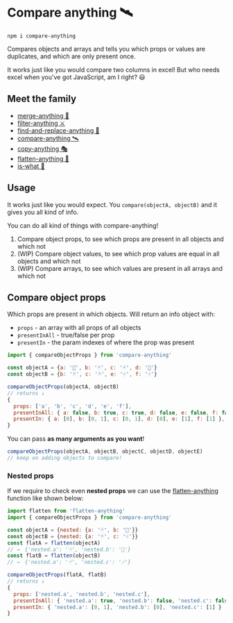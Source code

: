 # Compare anything 🛰

```
npm i compare-anything
```

Compares objects and arrays and tells you which props or values are duplicates, and which are only present once.

It works just like you would compare two columns in excel! But who needs excel when you've got JavaScript, am I right? 😃

## Meet the family

- [merge-anything 🥡](https://github.com/mesqueeb/merge-anything)
- [filter-anything ⚔️](https://github.com/mesqueeb/filter-anything)
- [find-and-replace-anything 🎣](https://github.com/mesqueeb/find-and-replace-anything)
- [compare-anything 🛰](https://github.com/mesqueeb/compare-anything)
- [copy-anything 🎭](https://github.com/mesqueeb/copy-anything)
- [flatten-anything 🏏](https://github.com/mesqueeb/flatten-anything)
- [is-what 🙉](https://github.com/mesqueeb/is-what)

## Usage

It works just like you would expect. You `compare(objectA, objectB)` and it gives you all kind of info.

You can do all kind of things with compare-anything!

1. Compare object props, to see which props are present in all objects and which not
2. (WIP) Compare object values, to see which prop values are equal in all objects and which not
3. (WIP) Compare arrays, to see which values are present in all arrays and which not

## Compare object props

Which props are present in which objects. Will return an info object with:

- `props` - an array with all props of all objects
- `presentInAll` - true/false per prop
- `presentIn` - the param indexes of where the prop was present

```js
import { compareObjectProps } from 'compare-anything'

const objectA = {a: '🎴', b: '🃏️', c: '🃏️', d: '🎴'}
const objectB = {b: '🃏️', c: '🃏️', e: '🀄️', f: '🀄️'}

compareObjectProps(objectA, objectB)
// returns ↓
{
  props: ['a', 'b', 'c', 'd', 'e', 'f'],
  presentInAll: { a: false, b: true, c: true, d: false, e: false, f: false },
  presentIn: { a: [0], b: [0, 1], c: [0, 1], d: [0], e: [1], f: [1] },
}
```

You can pass **as many arguments as you want**!

```js
compareObjectProps(objectA, objectB, objectC, objectD, objectE)
// keep on adding objects to compare!
```

### Nested props

If we require to check even **nested props** we can use the [flatten-anything](https://github.com/mesqueeb/flatten-anything) function like shown below:

```js
import flatten from 'flatten-anything'
import { compareObjectProps } from 'compare-anything'

const objectA = {nested: {a: '🃏️', b: '🎴'}}
const objectB = {nested: {a: '🃏', c: '🀄️'}}
const flatA = flatten(objectA)
// →　{'nested.a': '🃏️', 'nested.b': '🎴'}
const flatB = flatten(objectB)
// →　{'nested.a': '🃏️', 'nested.c': '🀄️'}

compareObjectProps(flatA, flatB)
// returns ↓
{
  props: ['nested.a', 'nested.b', 'nested.c'],
  presentInAll: { 'nested.a': true, 'nested.b': false, 'nested.c': false },
  presentIn: { 'nested.a': [0, 1], 'nested.b': [0], 'nested.c': [1] }
}
```


<!-- ## Compare object values

Which values are the same in which objects. Will return an info object with:

- `props` - an array with all props of all objects
- `sameInAll` - true/false per prop
- `sameIn` - sets of indexes of the objects where the value was equal

```js
import { compareObjectValues } from 'compare-anything'

const objectA = {a: '', b: 'same', c: 'diff', d: ''}
const objectB = {b: 'same', c: 'Diff', e: '', f: ''}
const objectC = {b: 'same', c: 'Diff'}
const objectE = {b: 'same', c: 'diff'}

compareObjectValues(objectA, objectB)
// returns ↓
{
  props: ['a', 'b', 'c', 'd', 'e', 'f'],
  sameInAll: { a: false, b: true, c: false, d: false, e: false, f: false },
  sameIn: { a: [], b: [[0, 1, 2, 3]], c: [[0, 3], [1, 2]], d: [], e: [], f: [] },
}
``` -->

<!--
## Compare arrays

Which values are present in which arrays. Will return an info object with:

- `values` - an array with all values of all arrays
- `presentInAll` - true/false per value
- `presentIn` - the param indexes of where the prop was present

```js
import { compareArrays } from 'compare-anything'

const arrayA = [1, 2, 'a']
const arrayB = [1, 'a', 'b']

compareArrays(arrayA, arrayB)
// returns ↓
{
  values: [1, 2, 'a', 'b'],
  presentInAll: new Map([
    [1, true], [2, false], ['a', true], ['b', false]
  ]),
  presentIn: new Map([
    [1, [0, 1]], [2, [0]], ['a', [0, 1]], ['b', [1]]
  ]),
}
```
 -->
